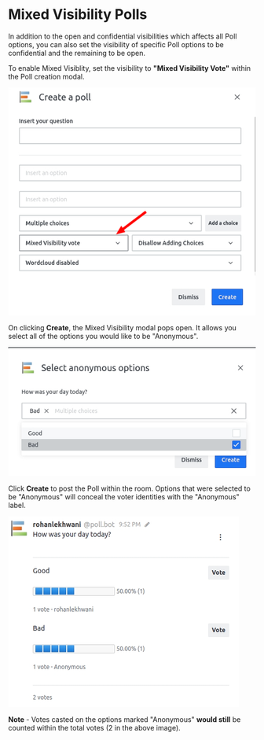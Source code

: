 # Mixed Visibility Polls

In addition to the open and confidential visibilities which affects all Poll options, you can also set the visibility of specific Poll options to be confidential and the remaining to be open.

To enable Mixed Visiblity, set the visibility to **"Mixed Visibility Vote"** within the Poll creation modal.

![](../../../../.gitbook/assets/poll_mixed_visibility_1.jpg)

On clicking **Create**, the Mixed Visibility modal pops open. It allows you select all of the options you would like to be "Anonymous".

![](../../../../.gitbook/assets/poll_mixed_visibility_2.jpg)

Click **Create** to post the Poll within the room. Options that were selected to be "Anonymous" will conceal the voter identities with the "Anonymous" label.

![](../../../../.gitbook/assets/poll_mixed_visibility_3.jpg)

**Note** - Votes casted on the options marked "Anonymous" **would still** be counted within the total votes (2 in the above image).
